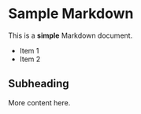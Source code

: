 # Sample Markdown

This is a **simple** Markdown document.

- Item 1
- Item 2

## Subheading

More content here.
